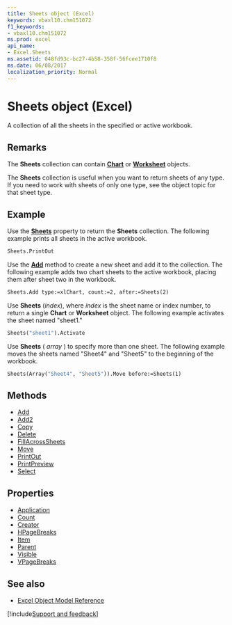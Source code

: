 ```yaml
---
title: Sheets object (Excel)
keywords: vbaxl10.chm151072
f1_keywords:
- vbaxl10.chm151072
ms.prod: excel
api_name:
- Excel.Sheets
ms.assetid: 048fd93c-bc27-4b58-358f-56fcee1710f8
ms.date: 06/08/2017
localization_priority: Normal
---
```



# Sheets object (Excel)

A collection of all the sheets in the specified or active workbook.


## Remarks

 The **Sheets** collection can contain **[Chart](Excel.Chart(object).md)** or **[Worksheet](Excel.Worksheet.md)** objects.

The  **Sheets** collection is useful when you want to return sheets of any type. If you need to work with sheets of only one type, see the object topic for that sheet type.


## Example

Use the  **[Sheets](Excel.Workbook.Sheets.md)** property to return the **Sheets** collection. The following example prints all sheets in the active workbook.


```vb
Sheets.PrintOut
```

Use the  **[Add](Excel.Sheets.Add.md)** method to create a new sheet and add it to the collection. The following example adds two chart sheets to the active workbook, placing them after sheet two in the workbook.




```vb
Sheets.Add type:=xlChart, count:=2, after:=Sheets(2)
```

Use  **Sheets** (_index_), where _index_ is the sheet name or index number, to return a single **Chart** or **Worksheet** object. The following example activates the sheet named "sheet1."




```vb
Sheets("sheet1").Activate
```

Use  **Sheets** ( _array_ ) to specify more than one sheet. The following example moves the sheets named "Sheet4" and "Sheet5" to the beginning of the workbook.




```vb
Sheets(Array("Sheet4", "Sheet5")).Move before:=Sheets(1)
```


## Methods

- [Add](Excel.Sheets.Add.md)
- [Add2](Excel.sheets.add2.md)
- [Copy](Excel.Sheets.Copy.md)
- [Delete](Excel.Sheets.Delete.md)
- [FillAcrossSheets](Excel.Sheets.FillAcrossSheets.md)
- [Move](Excel.Sheets.Move.md)
- [PrintOut](Excel.Sheets.PrintOut.md)
- [PrintPreview](Excel.Sheets.PrintPreview.md)
- [Select](Excel.Sheets.Select.md)

## Properties

- [Application](Excel.Sheets.Application.md)
- [Count](Excel.Sheets.Count.md)
- [Creator](Excel.Sheets.Creator.md)
- [HPageBreaks](Excel.Sheets.HPageBreaks.md)
- [Item](Excel.Sheets.Item.md)
- [Parent](Excel.Sheets.Parent.md)
- [Visible](Excel.Sheets.Visible.md)
- [VPageBreaks](Excel.Sheets.VPageBreaks.md)


## See also

- [Excel Object Model Reference](./overview/Excel/object-model.md)

[!include[Support and feedback](~/includes/feedback-boilerplate.md)]

